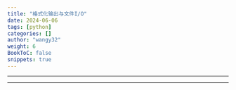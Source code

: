 ```yaml
---
title: "格式化输出与文件I/O"
date: 2024-06-06
tags: [python]
categories: []
author: "wangy32"
weight: 6
BookToC: false
snippets: true
---
```


---
---

